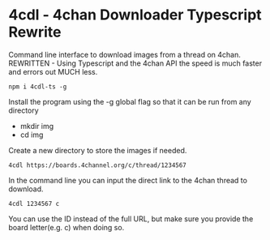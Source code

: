 # 4cdl - 4chan Downloader Typescript Rewrite
Command line interface to download images from a thread on 4chan.
REWRITTEN - Using Typescript and the 4chan API the speed is much faster and errors out MUCH less.

```npm i 4cdl-ts -g```

Install the program using the -g global flag so that it can be run from any directory

* mkdir img
* cd img

Create a new directory to store the images if needed.

```4cdl https://boards.4channel.org/c/thread/1234567```

In the command line you can input the direct link to the 4chan thread to download.

```4cdl 1234567 c```

You can use the ID instead of the full URL, but make sure you provide the board letter(e.g. c) when doing so.
